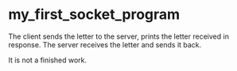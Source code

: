 # my_first_socket_program

The client sends the letter to the server, prints the letter received in response.
The server receives the letter and sends it back.

It is not a finished work. 
